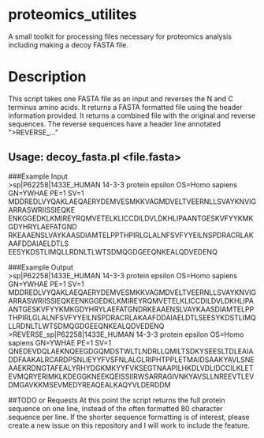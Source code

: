 # proteomics_utilites
A small toolkit for processing files necessary for proteomics analysis including making a decoy FASTA file.

# Description
This script takes one FASTA file as an input and reverses the N and C terminus amino acids. It returns a FASTA formatted file using the header information provided. It returns a combined file with the original and reverse sequences. The reverse sequences have a header line annotated ">REVERSE_..."

## Usage: decoy_fasta.pl <file.fasta> 

###Example Input  
	>sp|P62258|1433E_HUMAN 14-3-3 protein epsilon OS=Homo sapiens GN=YWHAE PE=1 SV=1
	MDDREDLVYQAKLAEQAERYDEMVESMKKVAGMDVELTVEERNLLSVAYKNVIGARRASWRIISSIEQKE
	ENKGGEDKLKMIREYRQMVETELKLICCDILDVLDKHLIPAANTGESKVFYYKMKGDYHRYLAEFATGND
	RKEAAENSLVAYKAASDIAMTELPPTHPIRLGLALNFSVFYYEILNSPDRACRLAKAAFDDAIAELDTLS
	EESYKDSTLIMQLLRDNLTLWTSDMQGDGEEQNKEALQDVEDENQ

###Example Output  
	>sp|P62258|1433E_HUMAN 14-3-3 protein epsilon OS=Homo sapiens GN=YWHAE PE=1 SV=1
	MDDREDLVYQAKLAEQAERYDEMVESMKKVAGMDVELTVEERNLLSVAYKNVIGARRASWRIISSIEQKEENKGGEDKLKMIREYRQMVETELKLICCDILDVLDKHLIPAANTGESKVFYYKMKGDYHRYLAEFATGNDRKEAAENSLVAYKAASDIAMTELPPTHPIRLGLALNFSVFYYEILNSPDRACRLAKAAFDDAIAELDTLSEESYKDSTLIMQLLRDNLTLWTSDMQGDGEEQNKEALQDVEDENQ
	>REVERSE_sp|P62258|1433E_HUMAN 14-3-3 protein epsilon OS=Homo sapiens GN=YWHAE PE=1 SV=1
	QNEDEVDQLAEKNQEEGDGQMDSTWLTLNDRLLQMILTSDKYSEESLTDLEAIADDFAAKALRCARDPSNLIEYYFVSFNLALGLRIPHTPPLETMAIDSAAKYAVLSNEAAEKRDNGTAFEALYRHYDGKMKYYFVKSEGTNAAPILHKDLVDLIDCCILKLETEVMQRYERIMKLKDEGGKNEEKQEISSIIRWSARRAGIVNKYAVSLLNREEVTLEVDMGAVKKMSEVMEDYREAQEALKAQYVLDERDDM
	
##TODO or Requests
At this point the script returns the full protein sequence on one line, instead of the often formatted 80 character sequence per line. If the shorter sequence formatting is of interest, please create a new issue on this repository and I will work to include the feature.